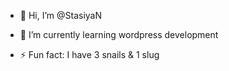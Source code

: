 - 👋 Hi, I’m @StasiyaN

- 🌱 I’m currently learning wordpress development

- ⚡ Fun fact: I have 3 snails & 1 slug

<!---
StasiyaN/StasiyaN is a ✨ special ✨ repository because its `README.md` (this file) appears on your GitHub profile.
You can click the Preview link to take a look at your changes.
--->
